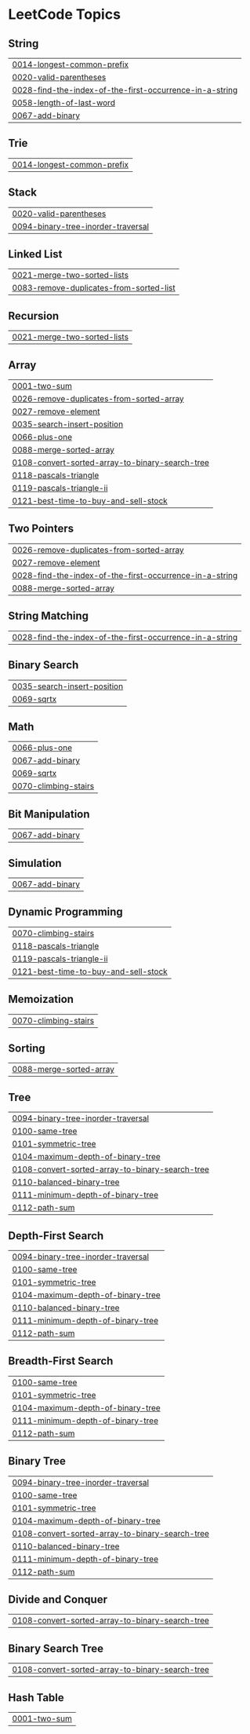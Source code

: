 <!---LeetCode Topics Start-->
# LeetCode Topics
## String
|  |
| ------- |
| [0014-longest-common-prefix](https://github.com/chris1797/LeetCode/tree/master/0014-longest-common-prefix) |
| [0020-valid-parentheses](https://github.com/chris1797/LeetCode/tree/master/0020-valid-parentheses) |
| [0028-find-the-index-of-the-first-occurrence-in-a-string](https://github.com/chris1797/LeetCode/tree/master/0028-find-the-index-of-the-first-occurrence-in-a-string) |
| [0058-length-of-last-word](https://github.com/chris1797/LeetCode/tree/master/0058-length-of-last-word) |
| [0067-add-binary](https://github.com/chris1797/LeetCode/tree/master/0067-add-binary) |
## Trie
|  |
| ------- |
| [0014-longest-common-prefix](https://github.com/chris1797/LeetCode/tree/master/0014-longest-common-prefix) |
## Stack
|  |
| ------- |
| [0020-valid-parentheses](https://github.com/chris1797/LeetCode/tree/master/0020-valid-parentheses) |
| [0094-binary-tree-inorder-traversal](https://github.com/chris1797/LeetCode/tree/master/0094-binary-tree-inorder-traversal) |
## Linked List
|  |
| ------- |
| [0021-merge-two-sorted-lists](https://github.com/chris1797/LeetCode/tree/master/0021-merge-two-sorted-lists) |
| [0083-remove-duplicates-from-sorted-list](https://github.com/chris1797/LeetCode/tree/master/0083-remove-duplicates-from-sorted-list) |
## Recursion
|  |
| ------- |
| [0021-merge-two-sorted-lists](https://github.com/chris1797/LeetCode/tree/master/0021-merge-two-sorted-lists) |
## Array
|  |
| ------- |
| [0001-two-sum](https://github.com/chris1797/LeetCode/tree/master/0001-two-sum) |
| [0026-remove-duplicates-from-sorted-array](https://github.com/chris1797/LeetCode/tree/master/0026-remove-duplicates-from-sorted-array) |
| [0027-remove-element](https://github.com/chris1797/LeetCode/tree/master/0027-remove-element) |
| [0035-search-insert-position](https://github.com/chris1797/LeetCode/tree/master/0035-search-insert-position) |
| [0066-plus-one](https://github.com/chris1797/LeetCode/tree/master/0066-plus-one) |
| [0088-merge-sorted-array](https://github.com/chris1797/LeetCode/tree/master/0088-merge-sorted-array) |
| [0108-convert-sorted-array-to-binary-search-tree](https://github.com/chris1797/LeetCode/tree/master/0108-convert-sorted-array-to-binary-search-tree) |
| [0118-pascals-triangle](https://github.com/chris1797/LeetCode/tree/master/0118-pascals-triangle) |
| [0119-pascals-triangle-ii](https://github.com/chris1797/LeetCode/tree/master/0119-pascals-triangle-ii) |
| [0121-best-time-to-buy-and-sell-stock](https://github.com/chris1797/LeetCode/tree/master/0121-best-time-to-buy-and-sell-stock) |
## Two Pointers
|  |
| ------- |
| [0026-remove-duplicates-from-sorted-array](https://github.com/chris1797/LeetCode/tree/master/0026-remove-duplicates-from-sorted-array) |
| [0027-remove-element](https://github.com/chris1797/LeetCode/tree/master/0027-remove-element) |
| [0028-find-the-index-of-the-first-occurrence-in-a-string](https://github.com/chris1797/LeetCode/tree/master/0028-find-the-index-of-the-first-occurrence-in-a-string) |
| [0088-merge-sorted-array](https://github.com/chris1797/LeetCode/tree/master/0088-merge-sorted-array) |
## String Matching
|  |
| ------- |
| [0028-find-the-index-of-the-first-occurrence-in-a-string](https://github.com/chris1797/LeetCode/tree/master/0028-find-the-index-of-the-first-occurrence-in-a-string) |
## Binary Search
|  |
| ------- |
| [0035-search-insert-position](https://github.com/chris1797/LeetCode/tree/master/0035-search-insert-position) |
| [0069-sqrtx](https://github.com/chris1797/LeetCode/tree/master/0069-sqrtx) |
## Math
|  |
| ------- |
| [0066-plus-one](https://github.com/chris1797/LeetCode/tree/master/0066-plus-one) |
| [0067-add-binary](https://github.com/chris1797/LeetCode/tree/master/0067-add-binary) |
| [0069-sqrtx](https://github.com/chris1797/LeetCode/tree/master/0069-sqrtx) |
| [0070-climbing-stairs](https://github.com/chris1797/LeetCode/tree/master/0070-climbing-stairs) |
## Bit Manipulation
|  |
| ------- |
| [0067-add-binary](https://github.com/chris1797/LeetCode/tree/master/0067-add-binary) |
## Simulation
|  |
| ------- |
| [0067-add-binary](https://github.com/chris1797/LeetCode/tree/master/0067-add-binary) |
## Dynamic Programming
|  |
| ------- |
| [0070-climbing-stairs](https://github.com/chris1797/LeetCode/tree/master/0070-climbing-stairs) |
| [0118-pascals-triangle](https://github.com/chris1797/LeetCode/tree/master/0118-pascals-triangle) |
| [0119-pascals-triangle-ii](https://github.com/chris1797/LeetCode/tree/master/0119-pascals-triangle-ii) |
| [0121-best-time-to-buy-and-sell-stock](https://github.com/chris1797/LeetCode/tree/master/0121-best-time-to-buy-and-sell-stock) |
## Memoization
|  |
| ------- |
| [0070-climbing-stairs](https://github.com/chris1797/LeetCode/tree/master/0070-climbing-stairs) |
## Sorting
|  |
| ------- |
| [0088-merge-sorted-array](https://github.com/chris1797/LeetCode/tree/master/0088-merge-sorted-array) |
## Tree
|  |
| ------- |
| [0094-binary-tree-inorder-traversal](https://github.com/chris1797/LeetCode/tree/master/0094-binary-tree-inorder-traversal) |
| [0100-same-tree](https://github.com/chris1797/LeetCode/tree/master/0100-same-tree) |
| [0101-symmetric-tree](https://github.com/chris1797/LeetCode/tree/master/0101-symmetric-tree) |
| [0104-maximum-depth-of-binary-tree](https://github.com/chris1797/LeetCode/tree/master/0104-maximum-depth-of-binary-tree) |
| [0108-convert-sorted-array-to-binary-search-tree](https://github.com/chris1797/LeetCode/tree/master/0108-convert-sorted-array-to-binary-search-tree) |
| [0110-balanced-binary-tree](https://github.com/chris1797/LeetCode/tree/master/0110-balanced-binary-tree) |
| [0111-minimum-depth-of-binary-tree](https://github.com/chris1797/LeetCode/tree/master/0111-minimum-depth-of-binary-tree) |
| [0112-path-sum](https://github.com/chris1797/LeetCode/tree/master/0112-path-sum) |
## Depth-First Search
|  |
| ------- |
| [0094-binary-tree-inorder-traversal](https://github.com/chris1797/LeetCode/tree/master/0094-binary-tree-inorder-traversal) |
| [0100-same-tree](https://github.com/chris1797/LeetCode/tree/master/0100-same-tree) |
| [0101-symmetric-tree](https://github.com/chris1797/LeetCode/tree/master/0101-symmetric-tree) |
| [0104-maximum-depth-of-binary-tree](https://github.com/chris1797/LeetCode/tree/master/0104-maximum-depth-of-binary-tree) |
| [0110-balanced-binary-tree](https://github.com/chris1797/LeetCode/tree/master/0110-balanced-binary-tree) |
| [0111-minimum-depth-of-binary-tree](https://github.com/chris1797/LeetCode/tree/master/0111-minimum-depth-of-binary-tree) |
| [0112-path-sum](https://github.com/chris1797/LeetCode/tree/master/0112-path-sum) |
## Breadth-First Search
|  |
| ------- |
| [0100-same-tree](https://github.com/chris1797/LeetCode/tree/master/0100-same-tree) |
| [0101-symmetric-tree](https://github.com/chris1797/LeetCode/tree/master/0101-symmetric-tree) |
| [0104-maximum-depth-of-binary-tree](https://github.com/chris1797/LeetCode/tree/master/0104-maximum-depth-of-binary-tree) |
| [0111-minimum-depth-of-binary-tree](https://github.com/chris1797/LeetCode/tree/master/0111-minimum-depth-of-binary-tree) |
| [0112-path-sum](https://github.com/chris1797/LeetCode/tree/master/0112-path-sum) |
## Binary Tree
|  |
| ------- |
| [0094-binary-tree-inorder-traversal](https://github.com/chris1797/LeetCode/tree/master/0094-binary-tree-inorder-traversal) |
| [0100-same-tree](https://github.com/chris1797/LeetCode/tree/master/0100-same-tree) |
| [0101-symmetric-tree](https://github.com/chris1797/LeetCode/tree/master/0101-symmetric-tree) |
| [0104-maximum-depth-of-binary-tree](https://github.com/chris1797/LeetCode/tree/master/0104-maximum-depth-of-binary-tree) |
| [0108-convert-sorted-array-to-binary-search-tree](https://github.com/chris1797/LeetCode/tree/master/0108-convert-sorted-array-to-binary-search-tree) |
| [0110-balanced-binary-tree](https://github.com/chris1797/LeetCode/tree/master/0110-balanced-binary-tree) |
| [0111-minimum-depth-of-binary-tree](https://github.com/chris1797/LeetCode/tree/master/0111-minimum-depth-of-binary-tree) |
| [0112-path-sum](https://github.com/chris1797/LeetCode/tree/master/0112-path-sum) |
## Divide and Conquer
|  |
| ------- |
| [0108-convert-sorted-array-to-binary-search-tree](https://github.com/chris1797/LeetCode/tree/master/0108-convert-sorted-array-to-binary-search-tree) |
## Binary Search Tree
|  |
| ------- |
| [0108-convert-sorted-array-to-binary-search-tree](https://github.com/chris1797/LeetCode/tree/master/0108-convert-sorted-array-to-binary-search-tree) |
## Hash Table
|  |
| ------- |
| [0001-two-sum](https://github.com/chris1797/LeetCode/tree/master/0001-two-sum) |
<!---LeetCode Topics End-->
